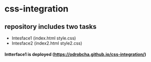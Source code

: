 # css-integration

## repository includes two tasks 
- Intesface1 (index.html style.css)
- Intesface2 (index2.html style2.css)

#### Intterface1 is deployed  (https://odrobcha.github.io/css-integration/)
